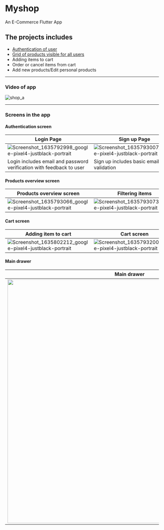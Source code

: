 # Myshop

An E-Commerce Flutter App

## The projects includes

* [Authentication of user](#authentication-screen) 
* [Grid of products visible for all users](#products-overview-screen)
* Adding items to cart
* Order or cancel items from cart
* Add new products/Edit personal products
___________
### Video of app

![shop_a](https://user-images.githubusercontent.com/22998093/139744275-2b3bf35f-604f-433b-a04a-0e1052ea9a5e.gif)

___________
### Screens in the app

#### Authentication screen

|Login Page|Sign up Page|
|--------|---------|
|![Screenshot_1635792998_google-pixel4-justblack-portrait](https://user-images.githubusercontent.com/22998093/139734136-04244eea-5aa7-4f3e-ac6d-ce5b30b74cb0.png)|![Screenshot_1635793007_google-pixel4-justblack-portrait](https://user-images.githubusercontent.com/22998093/139734170-c839684f-b730-4cf9-bf99-b9e3295d1896.png)|
|Login includes email and password verification with feedback to user|Sign up includes basic email validation|

#### Products overview screen

|Products overview screen|Filtering items|show favourites only|
|---|---|---|
|![Screenshot_1635793066_google-pixel4-justblack-portrait](https://user-images.githubusercontent.com/22998093/139742698-037de69e-739d-4f06-a641-09fc10c00557.png)|![Screenshot_1635793073_google-pixel4-justblack-portrait](https://user-images.githubusercontent.com/22998093/139742765-3648475e-50b6-4d2c-b4a0-7d0a1cd43358.png)|![Screenshot_1635793076_google-pixel4-justblack-portrait](https://user-images.githubusercontent.com/22998093/139742860-bd0b9d68-1e4f-4d43-ad8e-084a83c3e0b3.png)|


#### Cart screen

|Adding item to cart|Cart screen|Proceed to checkout|
|---|---|---|
|![Screenshot_1635802212_google-pixel4-justblack-portrait](https://user-images.githubusercontent.com/22998093/139746347-b09f2c1a-e9b9-43b9-91f7-408e709c9f28.png)|![Screenshot_1635793200_google-pixel4-justblack-portrait](https://user-images.githubusercontent.com/22998093/139744840-554386d4-8c68-46f3-98d7-6d2c6967d280.png)|![Screenshot_1635793209_google-pixel4-justblack-portrait](https://user-images.githubusercontent.com/22998093/139746186-7ceea163-1fad-44f3-b8f5-c2d785f694e6.png)|

#### Main drawer

|Main drawer|
|---|
|<img src="https://user-images.githubusercontent.com/22998093/139746434-cd3df59a-7c5e-4bcc-9e62-85c59b5091a3.png" height="800" />|
